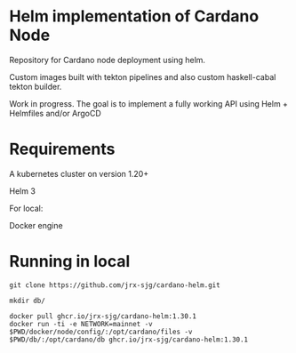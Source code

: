 # Helm implementation of Cardano Node
Repository for Cardano node deployment using helm.

Custom images built with tekton pipelines and also custom haskell-cabal tekton builder. 

Work in progress. The goal is to implement a fully working API using Helm + Helmfiles and/or ArgoCD

# Requirements

A kubernetes cluster on version 1.20+

Helm 3

For local:

Docker engine

# Running in local

```
git clone https://github.com/jrx-sjg/cardano-helm.git

mkdir db/

docker pull ghcr.io/jrx-sjg/cardano-helm:1.30.1 
docker run -ti -e NETWORK=mainnet -v $PWD/docker/node/config/:/opt/cardano/files -v $PWD/db/:/opt/cardano/db ghcr.io/jrx-sjg/cardano-helm:1.30.1 
```

